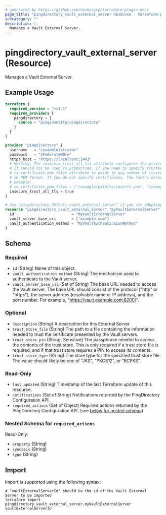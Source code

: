 ```yaml
---
# generated by https://github.com/hashicorp/terraform-plugin-docs
page_title: "pingdirectory_vault_external_server Resource - terraform-provider-pingdirectory"
subcategory: ""
description: |-
  Manages a Vault External Server.
---
```


# pingdirectory_vault_external_server (Resource)

Manages a Vault External Server.

## Example Usage

```terraform
terraform {
  required_version = ">=1.1"
  required_providers {
    pingdirectory = {
      source = "pingidentity/pingdirectory"
    }
  }
}

provider "pingdirectory" {
  username   = "cn=administrator"
  password   = "2FederateM0re"
  https_host = "https://localhost:1443"
  # Warning: The insecure_trust_all_tls attribute configures the provider to trust any certificate presented by the PingDirectory server.
  # It should not be used in production. If you need to specify trusted CA certificates, use the
  # ca_certificate_pem_files attribute to point to any number of trusted CA certificate files
  # in PEM format. If you do not specify certificates, the host's default root CA set will be used.
  # Example:
  # ca_certificate_pem_files = ["/example/path/to/cacert1.pem", "/example/path/to/cacert2.pem"]
  insecure_trust_all_tls = true
}

# Use "pingdirectory_default_vault_external_server" if you are adopting existing configuration from the PingDirectory server into Terraform
resource "pingdirectory_vault_external_server" "myVaultExternalServer" {
  id                          = "MyVaultExternalServer"
  vault_server_base_uri       = ["example.com"]
  vault_authentication_method = "MyVaultAuthenticaionMethod"
}
```

<!-- schema generated by tfplugindocs -->
## Schema

### Required

- `id` (String) Name of this object.
- `vault_authentication_method` (String) The mechanism used to authenticate to the Vault server.
- `vault_server_base_uri` (Set of String) The base URL needed to access the Vault server. The base URL should consist of the protocol ("http" or "https"), the server address (resolvable name or IP address), and the port number. For example, "https://vault.example.com:8200/".

### Optional

- `description` (String) A description for this External Server
- `trust_store_file` (String) The path to a file containing the information needed to trust the certificate presented by the Vault servers.
- `trust_store_pin` (String, Sensitive) The passphrase needed to access the contents of the trust store. This is only required if a trust store file is required, and if that trust store requires a PIN to access its contents.
- `trust_store_type` (String) The store type for the specified trust store file. The value should likely be one of "JKS", "PKCS12", or "BCFKS".

### Read-Only

- `last_updated` (String) Timestamp of the last Terraform update of this resource.
- `notifications` (Set of String) Notifications returned by the PingDirectory Configuration API.
- `required_actions` (Set of Object) Required actions returned by the PingDirectory Configuration API. (see [below for nested schema](#nestedatt--required_actions))

<a id="nestedatt--required_actions"></a>
### Nested Schema for `required_actions`

Read-Only:

- `property` (String)
- `synopsis` (String)
- `type` (String)

## Import

Import is supported using the following syntax:

```shell
# "vaultExternalServerId" should be the id of the Vault External Server to be imported
terraform import pingdirectory_vault_external_server.myVaultExternalServer vaultExternalServerId
```
